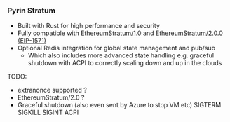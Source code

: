 


### Pyrin Stratum
- Built with Rust for high performance and security
- Fully compatible with [EthereumStratum/1.0](https://github.com/nicehash/Specifications/blob/master/EthereumStratum_NiceHash_v1.0.0.txt) and [EthereumStratum/2.0.0 (EIP-1571)](https://github.com/ethereum/EIPs/blob/master/EIPS/eip-1571.md)
- Optional Redis integration for global state management and pub/sub
  - Which also includes more advanced state handling e.g. graceful shutdown with ACPI to correctly scaling down and up in the clouds


TODO: 
- extranonce supported ?
- EthereumStratum/2.0 ?
- Graceful shutdown (also even sent by Azure to stop VM etc) SIGTERM SIGKILL SIGINT ACPI